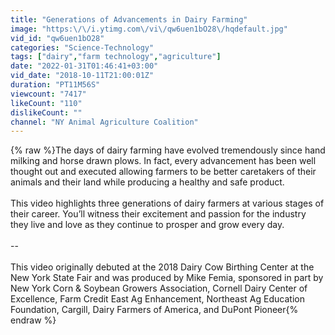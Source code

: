 ```yaml
---
title: "Generations of Advancements in Dairy Farming"
image: "https:\/\/i.ytimg.com\/vi\/qw6uen1bO28\/hqdefault.jpg"
vid_id: "qw6uen1bO28"
categories: "Science-Technology"
tags: ["dairy","farm technology","agriculture"]
date: "2022-01-31T01:46:41+03:00"
vid_date: "2018-10-11T21:00:01Z"
duration: "PT11M56S"
viewcount: "7417"
likeCount: "110"
dislikeCount: ""
channel: "NY Animal Agriculture Coalition"
---
```

{% raw %}The days of dairy farming have evolved tremendously since hand milking and horse drawn plows. In fact, every advancement has been well thought out and executed allowing farmers to be better caretakers of their animals and their land while producing a healthy and safe product. <br /><br />This video highlights three generations of dairy farmers at various stages of their career. You’ll witness their excitement and passion for the industry they live and love as they continue to prosper and grow every day. <br /><br />--<br /><br />This video originally debuted at the 2018 Dairy Cow Birthing Center at the New York State Fair and was produced by Mike Femia, sponsored in part by New York Corn &amp; Soybean Growers Association, Cornell Dairy Center of Excellence, Farm Credit East Ag Enhancement, Northeast Ag Education Foundation, Cargill, Dairy Farmers of America, and DuPont Pioneer{% endraw %}
